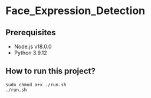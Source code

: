 # Face_Expression_Detection

## Prerequisites

- Node.js v18.0.0
- Python 3.9.12

## How to run this project?

```shell
sudo chmod a+x ./run.sh
./run.sh
```

